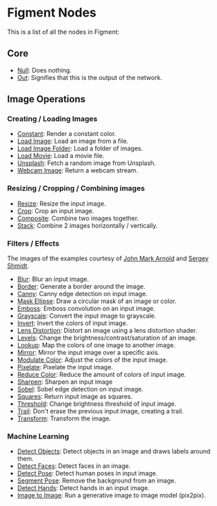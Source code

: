 # Figment Nodes

This is a list of all the nodes in Figment:

## Core

- [Null](./null): Does nothing.
- [Out](./out): Signifies that this is the output of the network.

## Image Operations

### Creating / Loading Images

- [Constant](./constant): Render a constant color.
- [Load Image](./load-image): Load an image from a file.
- [Load Image Folder](./load-image-folder): Load a folder of images.
- [Load Movie](./load-movie): Load a movie file.
- [Unsplash](./unsplash): Fetch a random image from Unsplash.
- [Webcam Image](./webcam-image): Return a webcam stream.

### Resizing / Cropping / Combining images

- [Resize](./resize): Resize the input image.
- [Crop](./crop): Crop an input image.
- [Composite](./composite): Combine two images together.
- [Stack](./stack): Combine 2 images horizontally / vertically.

### Filters / Effects

The images of the examples courtesy of [John Mark Arnold](https://unsplash.com/@johnmarkarnold) and [Sergey Shmidt](https://unsplash.com/@monstercritic).

- [Blur](./blur): Blur an input image.
- [Border](./border): Generate a border around the image.
- [Canny](./canny): Canny edge detection on input image.
- [Mask Ellipse](./mask-ellipse): Draw a circular mask of an image or color.
- [Emboss](./emboss): Emboss convolution on an input image.
- [Grayscale](./grayscale): Convert the input image to grayscale.
- [Invert](./invert): Invert the colors of input image.
- [Lens Distortion](./lens-distortion): Distort an image using a lens distortion shader.
- [Levels](./levels): Change the brightness/contrast/saturation of an image.
- [Lookup](./lookup): Map the colors of one image to another image.
- [Mirror](./mirror): Mirror the input image over a specific axis.
- [Modulate Color](./modulate-color): Adjust the colors of the input image.
- [Pixelate](./pixelate): Pixelate the input image.
- [Reduce Color](./reduce-color): Reduce the amount of colors of input image.
- [Sharpen](./sharpen): Sharpen an input image
- [Sobel](./sobel): Sobel edge detection on input image.
- [Squares](./squares): Return input image as squares.
- [Threshold](./threshold): Change brightness threshold of input image.
- [Trail](./trail): Don't erase the previous input image, creating a trail.
- [Transform](./transform): Transform the image.

### Machine Learning

- [Detect Objects](./detect-objects): Detect objects in an image and draws labels around them.
- [Detect Faces](./detect-faces): Detect faces in an image.
- [Detect Pose](./detect-pose): Detect human poses in input image.
- [Segment Pose](./segment-pose): Remove the background from an image.
- [Detect Hands](./detect-hands): Detect hands in an input image.
- [Image to Image](./image-to-image): Run a generative image to image model (pix2pix).
